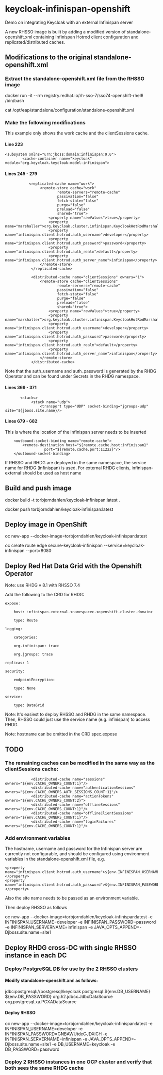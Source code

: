 # keycloak-infinispan-openshift
Demo on integrating Keycloak with an external Infinispan server

A new RHSSO image is built by adding a modified version of standalone-openshift.xml containing Infinispan Hotrod client configuration and replicated/distributed caches.

## Modifications to the original standalone-openshift.xml

### Extract the standalone-openshift.xml file from the RHSSO image
docker run -it --rm registry.redhat.io/rh-sso-7/sso74-openshift-rhel8 /bin/bash

cat /opt/eap/standalone/configuration/standalone-openshift.xml

### Make the following modifications
This example only shows the work cache and the clientSessions cache.

#### Line 223

    <subsystem xmlns="urn:jboss:domain:infinispan:9.0">
            <cache-container name="keycloak" module="org.keycloak.keycloak-model-infinispan">

#### Lines 245 - 279

               <replicated-cache name="work">
                    <remote-store cache="work" 
                            remote-servers="remote-cache" 
                            passivation="false"
                            fetch-state="false"
                            purge="false"
                            preload="false"
                            shared="true">
                        <property name="rawValues">true</property>
                        <property name="marshaller">org.keycloak.cluster.infinispan.KeycloakHotRodMarshallerFactory</property>
                        <property name="infinispan.client.hotrod.auth_username">developer</property>
                        <property name="infinispan.client.hotrod.auth_password">password</property>
                        <property name="infinispan.client.hotrod.auth_realm">default</property>
                        <property name="infinispan.client.hotrod.auth_server_name">infinispan</property>
                    </remote-store>
                </replicated-cache>

                <distributed-cache name="clientSessions" owners="1">
                    <remote-store cache="clientSessions" 
                            remote-servers="remote-cache" 
                            passivation="false"
                            fetch-state="false"
                            purge="false"
                            preload="false"
                            shared="true">
                        <property name="rawValues">true</property>
                        <property name="marshaller">org.keycloak.cluster.infinispan.KeycloakHotRodMarshallerFactory</property>
                        <property name="infinispan.client.hotrod.auth_username">developer</property>
                        <property name="infinispan.client.hotrod.auth_password">password</property>
                        <property name="infinispan.client.hotrod.auth_realm">default</property>
                        <property name="infinispan.client.hotrod.auth_server_name">infinispan</property>
                    </remote-store>
                </distributed-cache>



Note that the auth_username and auth_password is generated by the RHDG Operator and can be found under Secrets in the RHDG namespace.

#### Lines 369 - 371

           <stacks>
                <stack name="udp">
                    <transport type="UDP" socket-binding="jgroups-udp" site="${jboss.site.name}/>


#### Lines 679 - 682

This is where the location of the Infinispan server needs to be inserted

        <outbound-socket-binding name="remote-cache"> 
            <remote-destination host="${remote.cache.host:infinispan}" 
                      port="${remote.cache.port:11222}"/> 
        </outbound-socket-binding>

If RHSSO and RHDG are deployed in the same namespace, the service name for RHDG (infinispan) is used.
For external RHDG clients, infinispan-external should be used as host name 

## Build and push image

docker build -t torbjorndahlen/keycloak-infinispan:latest .

docker push torbjorndahlen/keycloak-infinispan:latest

## Deploy image in OpenShift

oc new-app --docker-image=torbjorndahlen/keycloak-infinispan:latest 

oc create route edge secure-keycloak-infinispan --service=keycloak-infinispan --port=8080

## Deploy Red Hat Data Grid with the Openshift Operator

Note: use RHDG v 8.1 with RHSSO 7.4

Add the following to the CRD for RHDG:

    expose:

        host: infinispan-external-<namespace>.<openshift-cluster-domain>

        type: Route

    logging:

        categories:

        org.infinispan: trace

        org.jgroups: trace

    replicas: 1

    security:

        endpointEncryption:

        type: None

    service:

        type: DataGrid


Note: It's easiest to deploy RHSSO and RHDG in the same namespace. Then, RHSSO could just use the service name (e.g. infinispan) to access RHDG.

Note: hostname can be omitted in the CRD spec.expose

## TODO

### The remaining caches can be modified in the same way as the clientSessions cache:

                <distributed-cache name="sessions" owners="${env.CACHE_OWNERS_COUNT:1}"/>
                <distributed-cache name="authenticationSessions" owners="${env.CACHE_OWNERS_AUTH_SESSIONS_COUNT:1}"/>
                <distributed-cache name="actionTokens" owners="${env.CACHE_OWNERS_COUNT:2}">
                <distributed-cache name="offlineSessions" owners="${env.CACHE_OWNERS_COUNT:1}"/>               
                <distributed-cache name="offlineClientSessions" owners="${env.CACHE_OWNERS_COUNT:1}"/>
                <distributed-cache name="loginFailures" owners="${env.CACHE_OWNERS_COUNT:1}"/>


### Add environment variables

The hostname, username and password for the Infinispan server are currently not configurable, and should be 
configured using environment variables in the standalone-openshift.xml file, e.g.

    <property name="infinispan.client.hotrod.auth_username">${env.INFINISPAN_USERNAME}</property>
    <property name="infinispan.client.hotrod.auth_password">${env.INFINISPAN_PASSWORD}</property>

Also the site name needs to be passed as an environment variable.

Then deploy RHSSO as follows

oc new-app --docker-image=torbjorndahlen/keycloak-infinispan:latest -e INFINISPAN_USERNAME=developer -e INFINISPAN_PASSWORD=password -e INFINISPAN_SERVERNAME=infinispan -e JAVA_OPTS_APPEND=-Djboss.site.name=site1


## Deploy RHDG cross-DC with single RHSSO instance in each DC

### Deploy PostgreSQL DB for use by the 2 RHSSO clusters

#### Modify standalone-openshift.xml as follows:

<subsystem xmlns="urn:jboss:domain:datasources:5.0">
            <datasources>
                <!-- ##DATASOURCES## -->
                <datasource jndi-name="java:jboss/datasources/KeycloakDS" pool-name="KeycloakDS" enabled="true" use-java-context="true">
                    <connection-url>jdbc:postgresql://postgresql/keycloak</connection-url>
                    <driver>postgresql</driver>
                    <security>
                        <user-name>${env.DB_USERNAME}</user-name>
                        <password>${env.DB_PASSWORD}</password>
                    </security>
                </datasource>
                <drivers>
                    <driver name="h2" module="com.h2database.h2">
                        <xa-datasource-class>org.h2.jdbcx.JdbcDataSource</xa-datasource-class>
                    </driver>
                    <driver name="postgresql" module="org.postgresql">
                        <xa-datasource-class>org.postgresql.xa.PGXADataSource</xa-datasource-class>
                    </driver>
                    <!-- ##DRIVERS## -->
                </drivers>
            </datasources>



#### Deploy RHSSO

oc new-app --docker-image=torbjorndahlen/keycloak-infinispan:latest -e INFINISPAN_USERNAME=developer -e INFINISPAN_PASSWORD=GNBAWUtdeCJDXlCH -e INFINISPAN_SERVERNAME=infinispan -e JAVA_OPTS_APPEND=-Djboss.site.name=site1 -e DB_USERNAME=keycloak -e DB_PASSWORD=password


### Deploy 2 RHSSO instances in one OCP cluster and verify that both sees the same RHDG cache